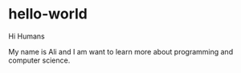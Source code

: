 # hello-world

Hi Humans

My name is Ali and I am want to learn more about programming and computer science.
